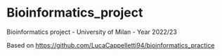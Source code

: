 # Bioinformatics_project
Bioinformatics project - University of Milan - Year 2022/23

Based on https://github.com/LucaCappelletti94/bioinformatics_practice
